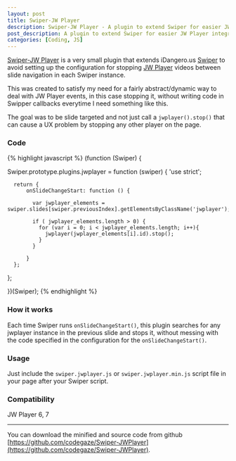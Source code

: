 ```yaml
---
layout: post
title: Swiper-JW Player
description: Swiper-JW Player - A plugin to extend Swiper for easier JW Player integration
post_description: A plugin to extend Swiper for easier JW Player integration.
categories: [Coding, JS]
---
```


[Swiper-JW Player](https://github.com/codegaze/Swiper-JWPlayer) is a very small plugin that extends iDangero.us [Swiper](http://www.idangero.us/swiper/) to avoid setting up the configuration for stopping [JW Player](http://www.jwplayer.com/) videos between slide navigation in each Swiper instance.


This was created to satisfy my need for a fairly abstract/dynamic way to deal with JW Player events, in this case stopping it, without writing code in Swipper callbacks everytime I need something like this.

The goal was to be slide targeted and not just call a ```jwplayer().stop()``` that can cause a UX problem by stopping any other player on the page.

### Code
{% highlight javascript %}
(function (Swiper) {

  Swiper.prototype.plugins.jwplayer = function (swiper) {
      'use strict';

      return {
          onSlideChangeStart: function () {

            var jwplayer_elements = swiper.slides[swiper.previousIndex].getElementsByClassName('jwplayer');

            if ( jwplayer_elements.length > 0) {
              for (var i = 0; i < jwplayer_elements.length; i++){
                jwplayer(jwplayer_elements[i].id).stop();
              }
            }

          }
      };
  };

})(Swiper);
{% endhighlight %}

### How it works

Each time Swiper runs ```onSlideChangeStart()```, this plugin searches for any jwplayer instance in the previous slide and stops it, without messing with the code specified in the configuration for the ```onSlideChangeStart()```.

### Usage

Just include the `swiper.jwplayer.js` or `swiper.jwplayer.min.js` script file in your page after your Swiper script.

### Compatibility

JW Player 6, 7

---

You can download the minified and source code from github [https://github.com/codegaze/Swiper-JWPlayer](https://github.com/codegaze/Swiper-JWPlayer).
